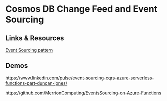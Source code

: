 # Cosmos DB Change Feed and Event Sourcing

## Links & Resources

[Event Sourcing pattern](https://learn.microsoft.com/en-us/azure/architecture/patterns/event-sourcing)

## Demos

https://www.linkedin.com/pulse/event-sourcing-cqrs-azure-serverless-functions-part-duncan-jones/

https://github.com/MerrionComputing/EventsSourcing-on-Azure-Functions